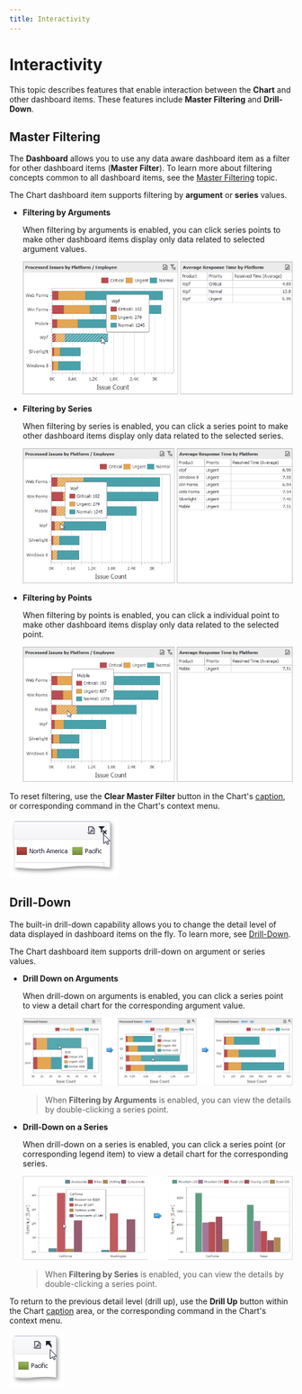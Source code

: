 ```yaml
---
title: Interactivity
---
```

# Interactivity
This topic describes features that enable interaction between the **Chart** and other dashboard items. These features include **Master Filtering** and **Drill-Down**.

## Master Filtering
The **Dashboard** allows you to use any data aware dashboard item as a filter for other dashboard items (**Master Filter**). To learn more about filtering concepts common to all dashboard items, see the [Master Filtering](../../../../../dashboard-for-desktop/articles/dashboard-viewer/data-presentation/master-filtering.md) topic.

The Chart dashboard item supports filtering by **argument** or **series** values.
* **Filtering by Arguments**
	
	When filtering by arguments is enabled, you can click series points to make other dashboard items display only data related to selected argument values.
	
	![Chart_Interactivity_FilterByArguments](../../../../images/Img19303.png)
* **Filtering by Series**
	
	When filtering by series is enabled, you can click a series point to make other dashboard items display only data related to the selected series.
	
	![Chart_Interactivity_FilterBySeries](../../../../images/Img19304.png)
* **Filtering by Points**
	
	When filtering by points is enabled, you can click a individual point to make other dashboard items display only data related to the selected point.
	
	![Chart_Interactivity_FilterByPoints](../../../../images/Img120412.png)

To reset filtering, use the **Clear Master Filter** button in the Chart's [caption](../../../../../dashboard-for-desktop/articles/dashboard-viewer/data-presentation/dashboard-layout.md), or corresponding command in the Chart's context menu.

![Chart_Interactivity_ClearFiltering](../../../../images/Img19312.png)

## Drill-Down
The built-in drill-down capability allows you to change the detail level of data displayed in dashboard items on the fly. To learn more, see [Drill-Down](../../../../../dashboard-for-desktop/articles/dashboard-viewer/data-presentation/drill-down.md).

The Chart dashboard item supports drill-down on argument or series values.
* **Drill Down on Arguments**
	
	When drill-down on arguments is enabled, you can click a series point to view a detail chart for the corresponding argument value.
	
	![Chart_Interactivity_DrillDownOnArguments](../../../../images/Img21870.png)
	
	> When **Filtering by Arguments** is enabled, you can view the details by double-clicking a series point.
* **Drill-Down on a Series**
	
	When drill-down on a series is enabled, you can click a series point (or corresponding legend item) to view a detail chart for the corresponding series.
	
	![Chart_Interactivity_DrillDownOnSeries](../../../../images/Img21871.png)
	
	> When **Filtering by Series** is enabled, you can view the details by double-clicking a series point.

To return to the previous detail level (drill up), use the **Drill Up** button within the Chart [caption](../../../../../dashboard-for-desktop/articles/dashboard-viewer/data-presentation/dashboard-layout.md) area, or the corresponding command in the Chart's context menu.

![Chart_Interactivity_DrillUp](../../../../images/Img19460.png)